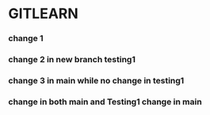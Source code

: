 
# GITLEARN

### change 1
### change 2 in new branch testing1
### change 3 in main while no change in testing1
### change in both main and Testing1 change in main 